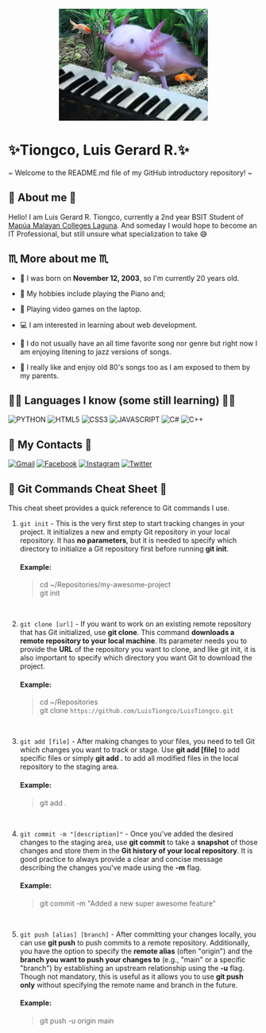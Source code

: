 <p align="center"><img alt="Banner" src="axolotl.gif"></p>

# ✨Tiongco, Luis Gerard R.✨

~ Welcome to the README.md file of my GitHub introductory repository! ~

## 📖 About me 📖

Hello! I am Luis Gerard R. Tiongco, currently a 2nd year BSIT Student of [Mapúa Malayan Colleges Laguna]. And someday I would hope to become an IT Professional, but still unsure what specialization to take 😅

[Mapúa Malayan Colleges Laguna]: https://mcl.edu.ph/

## ♏ More about me ♏
- 🎂 I was born on **November 12, 2003**, so I'm currently 20 years old.

- 🎹 My hobbies include playing the Piano and;

- 👾 Playing video games on the laptop. 

- 💻 I am interested in learning about web development.

- 🎷 I do not usually have an all time favorite song nor genre but right now I am enjoying litening to jazz versions of songs.

- 🎵 I really like and enjoy old 80's songs too as I am exposed to them by my parents.

## 👨‍💻 Languages I know (some still learning) 👨‍💻

![PYTHON](https://img.shields.io/badge/Python-FFD43B?style=for-the-badge&logo=python&logoColor=blue)
![HTML5](https://img.shields.io/badge/HTML5-E34F26?style=for-the-badge&logo=html5&logoColor=white)
![CSS3](https://img.shields.io/badge/CSS3-1572B6?style=for-the-badge&logo=css3&logoColor=white)
![JAVASCRIPT](https://img.shields.io/badge/JavaScript-323330?style=for-the-badge&logo=javascript&logoColor=F7DF1E)
![C#](https://img.shields.io/badge/C%23-239120?style=for-the-badge&logo=c-sharp&logoColor=white)
![C++](https://img.shields.io/badge/C%2B%2B-00599C?style=for-the-badge&logo=c%2B%2B&logoColor=white)



## 📧 My Contacts 📧
[![Gmail](https://img.shields.io/badge/Gmail-D14836?style=for-the-badge&logo=gmail&logoColor=white&link=mailto:luigi12tiongco@gmail.com)](mailto:luigi12tiongco@gmail.com)
[![Facebook](https://img.shields.io/badge/Facebook-1877F2?style=for-the-badge&logo=facebook&logoColor=white)](https://www.facebook.com/luisgerard.tiongco)
[![Instagram](https://img.shields.io/badge/Instagram-E4405F?style=for-the-badge&logo=instagram&logoColor=white)](https://www.instagram.com/tiongcowo/)
[![Twitter](https://img.shields.io/badge/Twitter-1DA1F2?style=for-the-badge&logo=twitter&logoColor=white)](https://twitter.com/notlgt)

## 📝 Git Commands Cheat Sheet 📝

This cheat sheet provides a quick reference to Git commands I use.

1. `git init` - This is the very first step to start tracking changes in your project. It initializes a new and empty Git repository in your local repository. It has **no parameters**, but it is needed to specify which directory to initialize a Git repository first before running **git init**.
    #### Example:
    > cd ~/Repositories/my-awesome-project     
    > git init

<br />

2. `git clone [url]` - If you want to work on an existing remote repository that has Git initialized, use **git clone**. This command **downloads a remote repository to your local machine**. Its parameter needs you to provide the **URL** of the repository you want to clone, and like git init, it is also important to specify which directory you want Git to download the project.
    #### Example:
    > cd ~/Repositories    
    > git clone `https://github.com/LuisTiongco/LuisTiongco.git`

<br />

3. `git add [file]` - After making changes to your files, you need to tell Git which changes you want to track or stage. Use **git add [file]** to add specific files or simply **git add .** to add all modified files in the local repository to the staging area.
    #### Example:
    > git add .

<br />

4. `git commit -m "[description]"` - Once you've added the desired changes to the staging area, use **git commit** to take a **snapshot** of those changes and store them in the **Git history of your local repository**. It is good practice to always provide a clear and concise message describing the changes you've made using the **-m** flag.
    #### Example:
    > git commit -m "Added a new super awesome feature"

<br />

5. `git push [alias] [branch]` - After committing your changes locally, you can use **git push** to push commits to a remote repository. Additionally, you have the option to specify the **remote alias** (often "origin") and the **branch you want to push your changes to** (e.g., "main" or a specific "branch") by establishing an upstream relationship using the **-u** flag. Though not mandatory, this is useful as it allows you to use **git push only** without specifying the remote name and branch in the future.
    #### Example:
    > git push -u origin main


<!--
**LuisTiongco/LuisTiongco** is a ✨ _special_ ✨ repository because its `README.md` (this file) appears on your GitHub profile.

Here are some ideas to get you started:

- 🔭 I’m currently working on ...
- 🌱 I’m currently learning ...
- 👯 I’m looking to collaborate on ...
- 🤔 I’m looking for help with ...
- 💬 Ask me about ...
- 📫 How to reach me: ...
- 😄 Pronouns: ...
- ⚡ Fun fact: ...
-->
